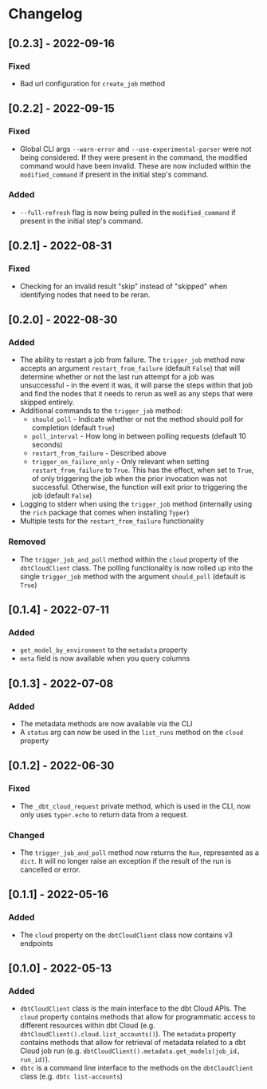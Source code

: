 # Changelog

## [0.2.3] - 2022-09-16

### Fixed
- Bad url configuration for `create_job` method

## [0.2.2] - 2022-09-15

### Fixed
- Global CLI args `--warn-error` and `--use-experimental-parser` were not being considered.  If they were present in the command, the modified command would have been invalid.  These are now included within the `modified_command` if present in the initial step's command.

### Added
- `--full-refresh` flag is now being pulled in the `modified_command` if present in the initial step's command.

## [0.2.1] - 2022-08-31

### Fixed
- Checking for an invalid result "skip" instead of "skipped" when identifying nodes that need to be reran.

## [0.2.0] - 2022-08-30

### Added
- The ability to restart a job from failure.  The `trigger_job` method now accepts an argument `restart_from_failure` (default `False`) that will determine whether or not the last run attempt for a job was unsuccessful - in the event it was, it will parse the steps within that job and find the nodes that it needs to rerun as well as any steps that were skipped entirely.
- Additional commands to the `trigger_job` method:
  - `should_poll` - Indicate whether or not the method should poll for completion (default `True`)
  - `poll_interval` - How long in between polling requests (default 10 seconds)
  - `restart_from_failure` - Described above
  - `trigger_on_failure_only` - Only relevant when setting `restart_from_failure` to `True`.  This has the effect, when set to `True`, of only triggering the job when the prior invocation was not successful.  Otherwise, the function will exit prior to triggering the job (default `False`)
- Logging to stderr when using the `trigger_job` method (internally using the `rich` package that comes when installing `Typer`)
- Multiple tests for the `restart_from_failure` functionality

### Removed
- The `trigger_job_and_poll` method within the `cloud` property of the `dbtCloudClient` class.  The polling functionality is now rolled up into the single `trigger_job` method with the argument `should_poll` (default is `True`)

## [0.1.4] - 2022-07-11

### Added
- `get_model_by_environment` to the `metadata` property
- `meta` field is now available when you query columns

## [0.1.3] - 2022-07-08

### Added
- The metadata methods are now available via the CLI
- A `status` arg can now be used in the `list_runs` method on the `cloud` property

## [0.1.2] - 2022-06-30

### Fixed
- The `_dbt_cloud_request` private method, which is used in the CLI, now only uses `typer.echo` to return data from a request.

### Changed
- The `trigger_job_and_poll` method now returns the `Run`, represented as a `dict`.  It will no longer raise an exception if the result of the run is cancelled or error.

## [0.1.1] - 2022-05-16

### Added
- The `cloud` property on the `dbtCloudClient` class now contains v3 endpoints

## [0.1.0] - 2022-05-13

### Added
- `dbtCloudClient` class is the main interface to the dbt Cloud APIs.  The `cloud` property contains methods that allow for programmatic access to different resources within dbt Cloud (e.g. `dbtCloudClient().cloud.list_accounts()`).  The `metadata` property contains methods that allow for retrieval of metadata related to a dbt Cloud job run (e.g. `dbtCloudClient().metadata.get_models(job_id, run_id)`).
- `dbtc` is a command line interface to the methods on the `dbtCloudClient` class (e.g. `dbtc list-accounts`)
